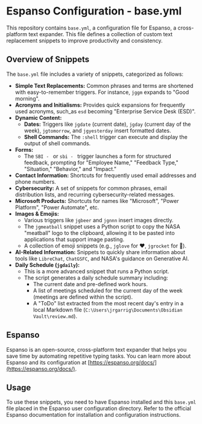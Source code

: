 # Espanso Configuration - base.yml

This repository contains `base.yml`, a configuration file for Espanso, a cross-platform text expander. This file defines a collection of custom text replacement snippets to improve productivity and consistency.

## Overview of Snippets

The `base.yml` file includes a variety of snippets, categorized as follows:

*   **Simple Text Replacements:** Common phrases and terms are shortened with easy-to-remember triggers. For instance, `jggm` expands to "Good morning".
*   **Acronyms and Initialisms:** Provides quick expansions for frequently used acronyms, such_as `esd` becoming "Enterprise Service Desk (ESD)".
*   **Dynamic Content:**
    *   **Dates:** Triggers like `jgdate` (current date), `jgday` (current day of the week), `jgtomorrow`, and `jgyesterday` insert formatted dates.
    *   **Shell Commands:** The `:shell` trigger can execute and display the output of shell commands.
*   **Forms:**
    *   The `SBI - ` or `sbi - ` trigger launches a form for structured feedback, prompting for "Employee Name," "Feedback Type," "Situation," "Behavior," and "Impact."
*   **Contact Information:** Shortcuts for frequently used email addresses and phone numbers.
*   **Cybersecurity:** A set of snippets for common phrases, email distribution lists, and recurring cybersecurity-related messages.
*   **Microsoft Products:** Shortcuts for names like "Microsoft", "Power Platform", "Power Automate", etc.
*   **Images & Emojis:**
    *   Various triggers like `jgbeer` and `jgnnn` insert images directly.
    *   The `jgmeatball` snippet uses a Python script to copy the NASA "meatball" logo to the clipboard, allowing it to be pasted into applications that support image pasting.
    *   A collection of emoji snippets (e.g., `jglove` for ❤️, `jgrocket` for 🚀).
*   **AI-Related Information:** Snippets to quickly share information about tools like `LibreChat`, `ChatGSFC`, and NASA's guidance on Generative AI.
*   **Daily Schedule (`jgdaily`):**
    *   This is a more advanced snippet that runs a Python script.
    *   The script generates a daily schedule summary including:
        *   The current date and pre-defined work hours.
        *   A list of meetings scheduled for the current day of the week (meetings are defined within the script).
        *   A "ToDo" list extracted from the most recent day's entry in a local Markdown file (`C:\Users\jrgarrig\Documents\Obsidian Vault\review.md`).

## Espanso

Espanso is an open-source, cross-platform text expander that helps you save time by automating repetitive typing tasks. You can learn more about Espanso and its configuration at [https://espanso.org/docs/](https://espanso.org/docs/).

## Usage

To use these snippets, you need to have Espanso installed and this `base.yml` file placed in the Espanso user configuration directory. Refer to the official Espanso documentation for installation and configuration instructions.
